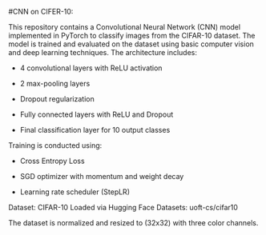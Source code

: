 #CNN on CIFER-10:

This repository contains a Convolutional Neural Network (CNN) model implemented in PyTorch to classify images from the CIFAR-10 dataset. The model is trained and evaluated on the dataset using basic computer vision and deep learning techniques.
The architecture includes:

- 4 convolutional layers with ReLU activation

- 2 max-pooling layers

- Dropout regularization

- Fully connected layers with ReLU and Dropout

- Final classification layer for 10 output classes



Training is conducted using:

- Cross Entropy Loss

- SGD optimizer with momentum and weight decay

- Learning rate scheduler (StepLR)

Dataset: CIFAR-10
Loaded via Hugging Face Datasets: uoft-cs/cifar10

The dataset is normalized and resized to (32x32) with three color channels.

